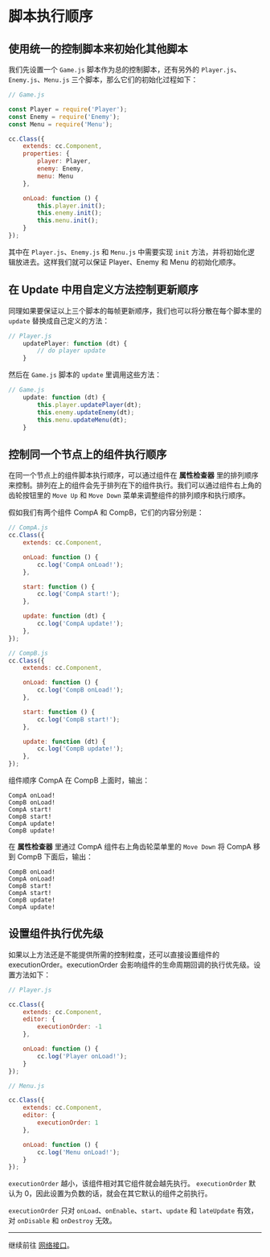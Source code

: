 # 脚本执行顺序

## 使用统一的控制脚本来初始化其他脚本

我们先设置一个 `Game.js` 脚本作为总的控制脚本，还有另外的 `Player.js`、`Enemy.js`、`Menu.js` 三个脚本，那么它们的初始化过程如下：


```js
// Game.js

const Player = require('Player');
const Enemy = require('Enemy');
const Menu = require('Menu');

cc.Class({
    extends: cc.Component,
    properties: {
        player: Player,
        enemy: Enemy,
        menu: Menu
    },

    onLoad: function () {
        this.player.init();
        this.enemy.init();
        this.menu.init();
    }
});
```

其中在 `Player.js`、`Enemy.js` 和 `Menu.js` 中需要实现 `init` 方法，并将初始化逻辑放进去。这样我们就可以保证 Player、Enemy 和 Menu 的初始化顺序。

## 在 Update 中用自定义方法控制更新顺序

同理如果要保证以上三个脚本的每帧更新顺序，我们也可以将分散在每个脚本里的 `update` 替换成自己定义的方法：

```js
// Player.js
    updatePlayer: function (dt) {
        // do player update
    }
```

然后在 `Game.js` 脚本的 `update` 里调用这些方法：

```js
// Game.js
    update: function (dt) {
        this.player.updatePlayer(dt);
        this.enemy.updateEnemy(dt);
        this.menu.updateMenu(dt);
    }
```

## 控制同一个节点上的组件执行顺序

在同一个节点上的组件脚本执行顺序，可以通过组件在 **属性检查器** 里的排列顺序来控制。排列在上的组件会先于排列在下的组件执行。我们可以通过组件右上角的齿轮按钮里的 `Move Up` 和 `Move Down` 菜单来调整组件的排列顺序和执行顺序。

假如我们有两个组件 CompA 和 CompB，它们的内容分别是：

```js
// CompA.js
cc.Class({
    extends: cc.Component,

    onLoad: function () {
        cc.log('CompA onLoad!');
    },

    start: function () {
        cc.log('CompA start!');
    },

    update: function (dt) {
        cc.log('CompA update!');
    },
});

// CompB.js
cc.Class({
    extends: cc.Component,

    onLoad: function () {
        cc.log('CompB onLoad!');
    },

    start: function () {
        cc.log('CompB start!');
    },

    update: function (dt) {
        cc.log('CompB update!');
    },
});
```

组件顺序 CompA 在 CompB 上面时，输出：

```
CompA onLoad!
CompB onLoad!
CompA start!
CompB start!
CompA update!
CompB update!
```

在 **属性检查器** 里通过 CompA 组件右上角齿轮菜单里的 `Move Down` 将 CompA 移到 CompB 下面后，输出：

```
CompB onLoad!
CompA onLoad!
CompB start!
CompA start!
CompB update!
CompA update!
```

## 设置组件执行优先级

如果以上方法还是不能提供所需的控制粒度，还可以直接设置组件的 executionOrder。executionOrder 会影响组件的生命周期回调的执行优先级。设置方法如下：

```js
// Player.js

cc.Class({
    extends: cc.Component,
    editor: {
        executionOrder: -1
    },

    onLoad: function () {
        cc.log('Player onLoad!');
    }
});
```

```js
// Menu.js

cc.Class({
    extends: cc.Component,
    editor: {
        executionOrder: 1
    },

    onLoad: function () {
        cc.log('Menu onLoad!');
    }
});
```

`executionOrder` 越小，该组件相对其它组件就会越先执行。  `executionOrder` 默认为 0，因此设置为负数的话，就会在其它默认的组件之前执行。

`executionOrder` 只对 `onLoad`、`onEnable`、`start`、`update` 和 `lateUpdate` 有效，对 `onDisable` 和 `onDestroy` 无效。

---

继续前往 [网络接口](network.md)。

